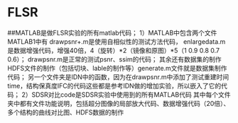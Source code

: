 # FLSR
##MATLAB是做FLSR实验的所有matlab代码；
1）MATLAB中包含两个文件MATLAB1中有
drawpsnr+.m是使用自相似性的测试方法代码，
enlargedata.m是数据增强代码，增强40倍，4（旋转）*2（镜像和原图）*5（1 0.9 0.8 0.7 0.6）；
drawpsnr.m是正常的测试psnr、ssim的代码；
其余还有数据集的制作HDFS文件的制作（包括切块、lable的制作等）generate.m文件就是数据集制作代码；
另一个文件夹是IDN中的函数，因为在drawpsnr.m中添加了测试重建时间time，结构保真度IFC的代码这些都是参考IDN做的增加实验，所以嵌入了它的代码；
2）SDSR对比code是SDSR实验中使用到的所有MATLAB代码
其中每个文件夹中都有文件功能说明，包括超分图像的局部放大代码、数据增强代码（20倍）、多个结构的曲线对比图、HDFS数据的制作
